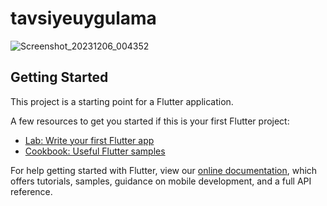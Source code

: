 # tavsiyeuygulama
![Screenshot_20231206_004352](https://github.com/enesate/advice_of_the_day_app/assets/77548163/71931642-dfc2-4c38-bd56-e48e2536c3c8)



## Getting Started

This project is a starting point for a Flutter application.

A few resources to get you started if this is your first Flutter project:

- [Lab: Write your first Flutter app](https://flutter.dev/docs/get-started/codelab)
- [Cookbook: Useful Flutter samples](https://flutter.dev/docs/cookbook)

For help getting started with Flutter, view our
[online documentation](https://flutter.dev/docs), which offers tutorials,
samples, guidance on mobile development, and a full API reference.
